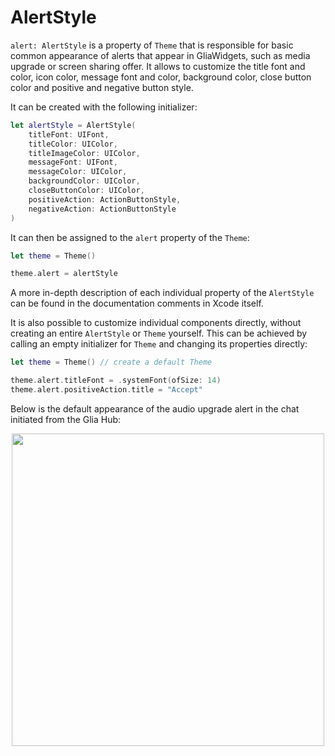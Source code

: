 
[order]: # (6)
# AlertStyle

`alert: AlertStyle` is a property of `Theme` that is responsible for basic common appearance of alerts that appear in GliaWidgets, such as media upgrade or screen sharing offer. It allows to customize the title font and color, icon color, message font and color, background color, close button color and positive and negative button style.

It can be created with the following initializer:
```swift
let alertStyle = AlertStyle(
    titleFont: UIFont,
    titleColor: UIColor,
    titleImageColor: UIColor,
    messageFont: UIFont,
    messageColor: UIColor,
    backgroundColor: UIColor,
    closeButtonColor: UIColor,
    positiveAction: ActionButtonStyle,
    negativeAction: ActionButtonStyle
)
```

It can then be assigned to the `alert` property of the `Theme`:
```swift
let theme = Theme()

theme.alert = alertStyle
```

A more in-depth description of each individual property of the `AlertStyle` can be found in the documentation comments in Xcode itself.

It is also possible to customize individual components directly, without creating an entire `AlertStyle` or `Theme` yourself. This can be achieved by calling an empty initializer for `Theme` and changing its properties directly:
```swift
let theme = Theme() // create a default Theme

theme.alert.titleFont = .systemFont(ofSize: 14)
theme.alert.positiveAction.title = "Accept"
```

Below is the default appearance of the audio upgrade alert in the chat initiated from the Glia Hub:

<p align="center">
  <img width="500" src="./images/alert_general_look.png">
</p>
